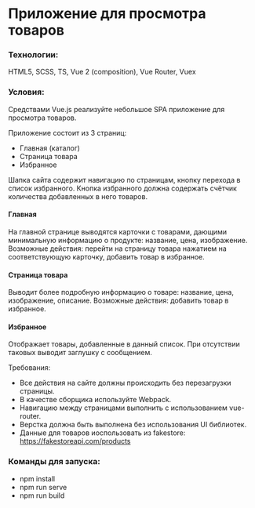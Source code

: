 # Приложение для просмотра товаров

### Технологии:
HTML5, SCSS, TS, Vue 2 (composition), Vue Router, Vuex

### Условия:

Средствами Vue.js реализуйте небольшое SPA приложение для просмотра товаров.

Приложение состоит из 3 страниц:

- Главная (каталог)
- Страница товара
- Избранное

Шапка сайта содержит навигацию по страницам, кнопку перехода в список избранного. Кнопка избранного должна содержать счётчик количества добавленных в него товаров.

#### Главная

На главной странице выводятся карточки с товарами, дающими минимальную информацию о продукте: название, цена, изображение.
Возможные действия: перейти на страницу товара нажатием на соответствующую карточку, добавить товар в избранное.

#### Страница товара

Выводит более подробную информацию о товаре: название, цена, изображение, описание.
Возможные действия: добавить товар в избранное.

#### Избранное

Отображает товары, добавленные в данный список. При отсутствии таковых выводит заглушку с сообщением.

Требования:

- Все действия на сайте должны происходить без перезагрузки страницы.
- В качестве сборщика используйте Webpack.
- Навигацию между страницами выполнить с использованием vue-router.
- Верстка должна быть выполнена без использования UI библиотек.
- Данные для товаров иоспользовать из fakestore: https://fakestoreapi.com/products

### Команды для запуска:
- npm install
- npm run serve
- npm run build

